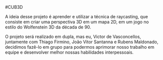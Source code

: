 #CUB3D

A ideia desse projeto é aprender e utilizar a técnica de raycasting, que consiste em criar uma perspectiva 3D em um mapa 2D, em um jogo no estilo do Wolfenstein 3D da década de 90.

O projeto será realizado em dupla, mas eu, Victor de Vasconcellos, juntamente com Thiago Firmino, João Vitor Santanna e Rubens Maldonado, decidimos fazê-lo em grupo para podermos aprimorar nosso trabalho em equipe e desenvolver melhor nossas habilidades interpessoais.
